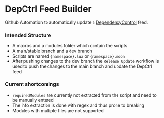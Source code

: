 # DepCtrl Feed Builder

Github Automation to automatically update a [DependencyControl](https://github.com/TypesettingTools/DependencyControl) feed.

### Intended Structure
 - A macros and a modules folder which contain the scripts
 - A main/stable branch and a dev branch
 - Scripts are named `{namespace}.lua` or `{namespace}.moon`
 - After pushing changes to the dev branch the `Release Update` workflow is used to push the changes to the main branch and update the DepCtrl feed

### Current shortcomings
 - `requiredModules` are currently not extracted from the script and need to be manually entered
 - The info extraction is done with regex and thus prone to breaking
 - Modules with multiple files are not supported
